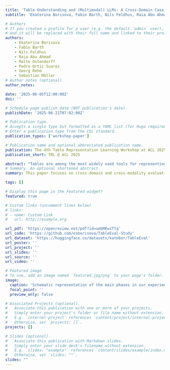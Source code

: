 ```yaml
---
title: 'Table Understanding and (Multimodal) LLMs: A Cross-Domain Case Study on Scientific vs. Non-Scientific Data'
subtitle: 'Ekaterina Borisova, Fabio Barth, Nils Feldhus, Raia Abu Ahmad, Malte Ostendorff, Pedro Ortiz Suarez, Georg Rehm, and Sebastian Möller'

# Authors
# If you created a profile for a user (e.g. the default `admin` user), write the username (folder name) here
# and it will be replaced with their full name and linked to their profile.
authors:
    - Ekaterina Borisova
    - Fabio Barth
    - Nils Feldhus
    - Raia Abu Ahmad
    - Malte Ostendorff
    - Pedro Ortiz Suarez
    - Georg Rehm
    - Sebastian Möller
# Author notes (optional)
author_notes: 

date: '2025-06-05T12:00:00Z'
doi: ''

# Schedule page publish date (NOT publication's date).
publishDate: '2025-06-21T07:02:00Z'

# Publication type.
# Accepts a single type but formatted as a YAML list (for Hugo requirements).
# Enter a publication type from the CSL standard.
publication_types: ['workshop-paper']

# Publication name and optional abbreviated publication name.
publication: The 4th Table Representation Learning Workshop at ACL 2025
publication_short: TRL @ ACL 2025

abstract: "Tables are among the most widely used tools for representing structured data in research, business, medicine, and education. Although LLMs demonstrate strong performance in downstream tasks, their efficiency in processing tabular data remains underexplored. In this paper, we investigate the effectiveness of both text-based and multimodal LLMs on table understanding tasks through a cross-domain and cross-modality evaluation. Specifically, we compare their performance on tables from scientific vs. non-scientific contexts and examine their robustness on tables represented as images vs. text. Additionally, we conduct an interpretability analysis to measure context usage and input relevance. We also introduce the TableEval benchmark, comprising 3017 tables from scholarly publications, Wikipedia, and financial reports, where each table is provided in five different formats: Image, Dictionary, HTML, XML, and LaTeX. Our findings indicate that while LLMs maintain robustness across table modalities, they face significant challenges when processing scientific tables."
# Summary. An optional shortened abstract.
summary: This paper focuses on cross-domain and cross-modality evaluation, comparing the performance of (M)LLMs on both scientific and non-scientific tables, covering image and four text representations of tables.

tags: []

# Display this page in the Featured widget?
featured: true

# Custom links (uncomment lines below)
# links:
# - name: Custom Link
#   url: http://example.org

url_pdf: 'https://openreview.net/pdf?id=umbMEwiTtq'
url_code: 'https://github.com/esborisova/TableEval-Study'
url_dataset: 'https://huggingface.co/datasets/katebor/TableEval'
url_poster: ''
url_project: ''
url_slides: ''
url_source: ''
url_video: ''

# Featured image
# To use, add an image named `featured.jpg/png` to your page's folder.
image:
  caption: 'Schematic representation of the main phases in our experiments: 1. Develop TableEval dataset, 2. Evaluate each (M)LLM on individual data subsets from TableEval using various table representations (Image, LaTeX, XML, HTML, Dict), 3. Apply interpretability tools to the output yielding post-hoc feature attributions (e.g., using gradient-based saliency) which signify the importance of each token with respect to the model’s output.'
  focal_point: ''
  preview_only: false

# Associated Projects (optional).
#   Associate this publication with one or more of your projects.
#   Simply enter your project's folder or file name without extension.
#   E.g. `internal-project` references `content/project/internal-project/index.md`.
#   Otherwise, set `projects: []`.
projects: []

# Slides (optional).
#   Associate this publication with Markdown slides.
#   Simply enter your slide deck's filename without extension.
#   E.g. `slides: "example"` references `content/slides/example/index.md`.
#   Otherwise, set `slides: ""`.
slides: ""
---
```


